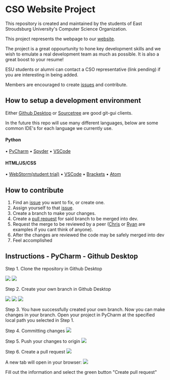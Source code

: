 # CSO Website Project

This repository is created and maintained by the students of East Stroudsburg University's Computer Science Organization.

This project represents the webpage to our [website](https://esucso.org/).

The project is a great oppourtunity to hone key development skills and we wish to emulate a real development team as much as possible. It is also a great boost to your resume!

ESU students or alumni can contact a CSO representative (link pending) if you are interesting in being added.

Members are encouraged to create [issues](https://github.com/esucsowt/website/issues) and contribute.

## How to setup a development environment
Either [Github Desktop](https://desktop.github.com/) or [Sourcetree](https://www.sourcetreeapp.com/) are good git-gui clients.


In the future this repo will use many different languages, below are some common IDE's for each language we currently use.

#### Python 
  • [PyCharm](https://www.jetbrains.com/pycharm/)
  • [Spyder](spyder-ide.org)
  • [VSCode](https://code.visualstudio.com/)

#### HTML/JS/CSS
  • [WebStorm(student trial)](https://www.jetbrains.com/webstorm/)
  • [VSCode](https://code.visualstudio.com/)
  • [Brackets](http://brackets.io/)
  • [Atom](https://atom.io/)
  
## How to contribute
1. Find an [issue](https://github.com/esucsowt/website/issues) you want to fix, or create one.
2. Assign yourself to that [issue](https://github.com/esucsowt/website/issues).
3. Create a branch to make your changes.
4. Create a [pull request](https://github.com/esucsowt/website/pulls) for said branch to be merged into dev.
5. Request the merge to be reviewed by a peer ([Chris](https://github.com/Criyl) or [Ryan](https://github.com/RyanSpadt) are examples if you cant think of anyone).
6. After the changes are reviewed the code may be safely merged into dev
7. Feel accomplished

## Instructions - PyCharm - Github Desktop
Step 1. Clone the repository in Github Desktop

<img src="https://github.com/esu-cso/website/blob/dev/images/read-me-images/clone-repo1.png">
<img src="https://github.com/esu-cso/website/blob/dev/images/read-me-images/clone-repo2.png">

Step 2. Create your own branch in Github Desktop

<img src="https://github.com/esu-cso/website/blob/dev/images/read-me-images/create-branch1.png">
<img src="https://github.com/esu-cso/website/blob/dev/images/read-me-images/create-branch2.png">
<img src="https://github.com/esu-cso/website/blob/dev/images/read-me-images/create-branch3.png">

Step 3. You have successfully created your own branch. Now you can make changes in your branch. Open your project in PyCharm at the specified local path you selected in Step 1.

Step 4. Committing changes
<img src="https://github.com/esu-cso/website/blob/dev/images/read-me-images/commit-branch.png">

Step 5. Push your changes to origin
<img src="https://github.com/esu-cso/website/blob/dev/images/read-me-images/commit-branch2.png">

Step 6. Create a pull request
<img src="https://github.com/esu-cso/website/blob/dev/images/read-me-images/commit-branch3.png">

A new tab will open in your browser:
<img src="https://github.com/esu-cso/website/blob/dev/images/read-me-images/commit-branch4.png">

Fill out the information and select the green button "Create pull request"
